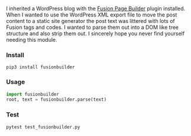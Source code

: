 I inherited a WordPress blog with the [Fusion Page
Builder] plugin installed. When I wanted to use the WordPress XML export file
to move the post content to a static site generator the post text was littered
with lots of Fusion tags and codes. I wanted to parse them out into a DOM like
tree structure and also strip them out. I sincerely hope you never find
yourself needing this module.

### Install

```
pip3 install fusionbuilder
```

### Usage

```python
import fusionbuilder
root, text = fusionbuilder.parse(text)
```

### Test

```
pytest test_fusionbuilder.py
```


[Fusion Page Builder]: https://wordpress.org/plugins/fusion/
